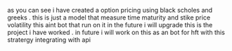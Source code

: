 as you can see i have created a option pricing using black scholes and greeks . 
this is just a model that measure time maturity and stike price volatility this aint bot that run on it in the future i will upgrade this is the project i have worked . in future i will work on this as an bot for hft with this stratergy
integrating with api 

